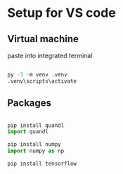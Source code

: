 # Setup for VS code

## Virtual machine

paste into integrated terminal

```py

py -3 -m venv .venv
.venv\scripts\activate

```

## Packages

```py

pip install quandl
import quandl

pip install numpy
import numpy as np

pip install tensorflow


```
